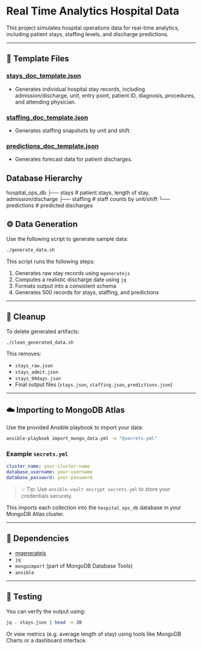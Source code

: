 # Real Time Analytics Hospital Data

This project simulates hospital operations data for real-time analytics, including patient stays, staffing levels, and discharge predictions.

---

## 📁 Template Files

### [stays_doc_template.json](./stays_doc_template.json)
- Generates individual hospital stay records, including admission/discharge, unit, entry point, patient ID, diagnosis, procedures, and attending physician.

### [staffing_doc_template.json](./staffing_doc_template.json)
- Generates staffing snapshots by unit and shift.

### [predictions_doc_template.json](./predictions_doc_template.json)
- Generates forecast data for patient discharges.

## Database Hierarchy

hospital_ops_db
 ├── stays          # patient stays, length of stay, admission/discharge
 ├── staffing       # staff counts by unit/shift
 └── predictions    # predicted discharges

 ## ⚙️ Data Generation

Use the following script to generate sample data:

```bash
./generate_data.sh
```

This script runs the following steps:

1. Generates raw stay records using `mgeneratejs`
2. Computes a realistic discharge date using `jq`
3. Formats output into a consistent schema
4. Generates 500 records for stays, staffing, and predictions

---

## 🧹 Cleanup

To delete generated artifacts:

```bash
./clean_generated_data.sh
```

This removes:
- `stays_raw.json`
- `stays_admit.json`
- `stays_90days.json`
- Final output files (`stays.json`, `staffing.json`, `predictions.json`)

---

## ☁️ Importing to MongoDB Atlas

Use the provided Ansible playbook to import your data:

```bash
ansible-playbook import_mongo_data.yml -e "@secrets.yml"
```

### Example `secrets.yml`

```yaml
cluster_name: your-cluster-name
database_username: your-username
database_password: your-password
```

> 💡 Tip: Use `ansible-vault encrypt secrets.yml` to store your credentials securely.

This imports each collection into the `hospital_ops_db` database in your MongoDB Atlas cluster.

---

## 🔗 Dependencies

- [mgeneratejs](https://github.com/fakemongo/mgeneratejs)
- `jq`
- `mongoimport` (part of MongoDB Database Tools)
- `ansible`

---

## 🧪 Testing

You can verify the output using:

```bash
jq . stays.json | head -n 20
```

Or view metrics (e.g. average length of stay) using tools like MongoDB Charts or a dashboard interface.